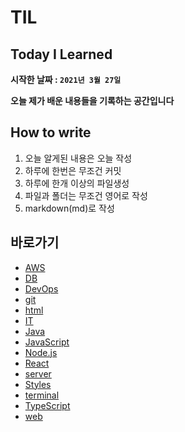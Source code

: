 # TIL

## Today I Learned

**시작한 날짜 : ```2021년 3월 27일```**

**오늘 제가 배운 내용들을 기록하는 공간입니다**

## How to write

1. 오늘 알게된 내용은 오늘 작성  
2. 하루에 한번은 무조건 커밋
3. 하루에 한개 이상의 파일생성
4. 파일과 폴더는 무조건 영어로 작성
5. markdown(md)로 작성

## 바로가기

- [AWS](http://github.com/hyeongrok7874/TIL/trre/main/AWS)
- [DB](https://github.com/hyeongrok7874/TIL/tree/main/DB)
- [DevOps](https://github.com/hyeongrok7874/TIL/tree/main/infra)
- [git](https://github.com/hyeongrok7874/TIL/tree/main/git)
- [html](https://github.com/hyeongrok7874/TIL/tree/main/html)
- [IT](https://github.com/hyeongrok7874/TIL/tree/main/IT)
- [Java](https://github.com/hyeongrok7874/TIL/tree/main/Java)
- [JavaScript](https://github.com/hyeongrok7874/TIL/tree/main/JavaScript)
- [Node.js](https://github.com/hyeongrok7874/TIL/tree/main/Node.js)
- [React](https://github.com/hyeongrok7874/TIL/tree/main/React)
- [server](https://github.com/hyeongrok7874/TIL/tree/main/server)
- [Styles](https://github.com/hyeongrok7874/TIL/tree/main/css)
- [terminal](https://github.com/hyeongrok7874/TIL/tree/main/terminal)
- [TypeScript](https://github.com/hyeongrok7874/TIL/tree/main/TypeScript)
- [web](https://github.com/hyeongrok7874/TIL/tree/main/web)